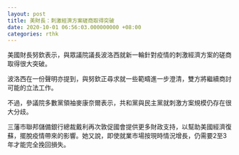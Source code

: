 ```yaml
---
layout: post
title: 美財長：刺激經濟方案磋商取得突破
date: 2020-10-01 06:56:03.000000000 +08:00
categories: rthk
---
```


美國財長努欽表示，與眾議院議長波洛西就新一輪針對疫情的刺激經濟方案的磋商取得很大突破。

波洛西在一份聲明亦提到，與努欽正尋求就一些範疇進一步澄清，雙方將繼續商討可能的立法工作。

不過，參議院多數黨領袖麥康奈爾表示，共和黨與民主黨就刺激方案規模仍存在很大分歧。

三藩市聯邦儲備銀行總裁戴利再次敦促國會提供更多財政支持，以幫助美國經濟復蘇，擺脫疫情帶來的影響。她又說，即使就業市場按現時情況增長，仍需要2至3年才能完全挽回損失。

